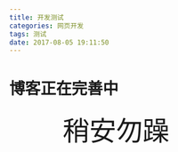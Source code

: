```yaml
---
title: 开发测试
categories: 网页开发
tags: 测试
date: 2017-08-05 19:11:50
---
```

# 博客正在完善中
<font size=7>&emsp;&emsp;稍安勿躁</font>
